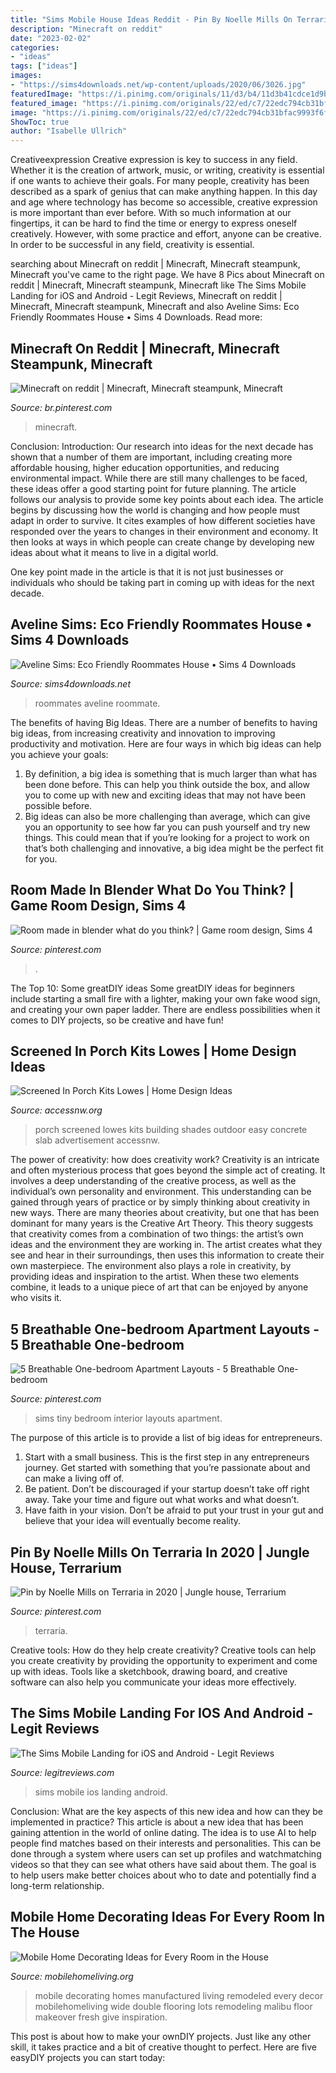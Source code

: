 ```yaml
---
title: "Sims Mobile House Ideas Reddit - Pin By Noelle Mills On Terraria In 2020"
description: "Minecraft on reddit"
date: "2023-02-02"
categories:
- "ideas"
tags: ["ideas"]
images:
- "https://sims4downloads.net/wp-content/uploads/2020/06/3026.jpg"
featuredImage: "https://i.pinimg.com/originals/11/d3/b4/11d3b41cdce1d9b1a2380fc5ce278b98.jpg"
featured_image: "https://i.pinimg.com/originals/22/ed/c7/22edc794cb31bfac9993f6fa7e51b122.png"
image: "https://i.pinimg.com/originals/22/ed/c7/22edc794cb31bfac9993f6fa7e51b122.png"
ShowToc: true
author: "Isabelle Ullrich"
---
```



Creativeexpression
Creative expression is key to success in any field. Whether it is the creation of artwork, music, or writing, creativity is essential if one wants to achieve their goals. For many people, creativity has been described as a spark of genius that can make anything happen. In this day and age where technology has become so accessible, creative expression is more important than ever before. With so much information at our fingertips, it can be hard to find the time or energy to express oneself creatively. However, with some practice and effort, anyone can be creative. In order to be successful in any field, creativity is essential.

	

		
searching about Minecraft on reddit | Minecraft, Minecraft steampunk, Minecraft you've came to the right page. We have 8 Pics about Minecraft on reddit | Minecraft, Minecraft steampunk, Minecraft like The Sims Mobile Landing for iOS and Android - Legit Reviews, Minecraft on reddit | Minecraft, Minecraft steampunk, Minecraft and also Aveline Sims: Eco Friendly Roommates House • Sims 4 Downloads. Read more:
		
    
## Minecraft On Reddit | Minecraft, Minecraft Steampunk, Minecraft

<img loading=lazy src="https://i.pinimg.com/originals/22/ed/c7/22edc794cb31bfac9993f6fa7e51b122.png" onerror="this.onerror=null;this.src='https://tse2.mm.bing.net/th?id=OIP.OfdDeCWoZ9idLXTCPyYhYwHaJ3&amp;pid=15.1';" alt="Minecraft on reddit | Minecraft, Minecraft steampunk, Minecraft">

_Source: br.pinterest.com_

>minecraft. 

	

Conclusion:
Introduction: Our research into ideas for the next decade has shown that a number of them are important, including creating more affordable housing, higher education opportunities, and reducing environmental impact. While there are still many challenges to be faced, these ideas offer a good starting point for future planning. The article follows our analysis to provide some key points about each idea.
The article begins by discussing how the world is changing and how people must adapt in order to survive. It cites examples of how different societies have responded over the years to changes in their environment and economy. It then looks at ways in which people can create change by developing new ideas about what it means to live in a digital world.

One key point made in the article is that it is not just businesses or individuals who should be taking part in coming up with ideas for the next decade.

    
## Aveline Sims: Eco Friendly Roommates House • Sims 4 Downloads

<img loading=lazy src="https://sims4downloads.net/wp-content/uploads/2020/06/3026.jpg" onerror="this.onerror=null;this.src='https://tse2.mm.bing.net/th?id=OIP.34gaI1IhMJTBo7iFENrsswHaEK&amp;pid=15.1';" alt="Aveline Sims: Eco Friendly Roommates House • Sims 4 Downloads">

_Source: sims4downloads.net_

>roommates aveline roommate. 

	

The benefits of having Big Ideas.
There are a number of benefits to having big ideas, from increasing creativity and innovation to improving productivity and motivation. Here are four ways in which big ideas can help you achieve your goals: 
1. By definition, a big idea is something that is much larger than what has been done before. This can help you think outside the box, and allow you to come up with new and exciting ideas that may not have been possible before. 
2. Big ideas can also be more challenging than average, which can give you an opportunity to see how far you can push yourself and try new things. This could mean that if you’re looking for a project to work on that’s both challenging and innovative, a big idea might be the perfect fit for you. 

    
## Room Made In Blender What Do You Think? | Game Room Design, Sims 4

<img loading=lazy src="https://i.pinimg.com/originals/11/d3/b4/11d3b41cdce1d9b1a2380fc5ce278b98.jpg" onerror="this.onerror=null;this.src='https://tse4.mm.bing.net/th?id=OIP.9hHhNx8llt8S2giCbrjB-gHaEK&amp;pid=15.1';" alt="Room made in blender what do you think? | Game room design, Sims 4">

_Source: pinterest.com_

>. 

	

The Top 10: Some greatDIY ideas
Some greatDIY ideas for beginners include starting a small fire with a lighter, making your own fake wood sign, and creating your own paper ladder. There are endless possibilities when it comes to DIY projects, so be creative and have fun!

    
## Screened In Porch Kits Lowes | Home Design Ideas

<img loading=lazy src="http://www.accessnw.org/wp-content/uploads/2016/02/screened-in-porch-kits-lowes.jpg" onerror="this.onerror=null;this.src='https://tse1.mm.bing.net/th?id=OIP.lc1Hr84CBPtcyGoIUh35ngHaFt&amp;pid=15.1';" alt="Screened In Porch Kits Lowes | Home Design Ideas">

_Source: accessnw.org_

>porch screened lowes kits building shades outdoor easy concrete slab advertisement accessnw. 

	

The power of creativity: how does creativity work?
Creativity is an intricate and often mysterious process that goes beyond the simple act of creating. It involves a deep understanding of the creative process, as well as the individual’s own personality and environment. This understanding can be gained through years of practice or by simply thinking about creativity in new ways.
There are many theories about creativity, but one that has been dominant for many years is the Creative Art Theory. This theory suggests that creativity comes from a combination of two things: the artist’s own ideas and the environment they are working in. The artist creates what they see and hear in their surroundings, then uses this information to create their own masterpiece. The environment also plays a role in creativity, by providing ideas and inspiration to the artist. When these two elements combine, it leads to a unique piece of art that can be enjoyed by anyone who visits it.

    
## 5 Breathable One-bedroom Apartment Layouts - 5 Breathable One-bedroom

<img loading=lazy src="https://i.pinimg.com/736x/b5/6e/82/b56e8238a3a0d9a737524284a4f90a4a.jpg" onerror="this.onerror=null;this.src='https://tse3.mm.bing.net/th?id=OIP.hjABDfLO4m-DOXqgY-z28wHaHa&amp;pid=15.1';" alt="5 Breathable One-bedroom Apartment Layouts - 5 Breathable One-bedroom">

_Source: pinterest.com_

>sims tiny bedroom interior layouts apartment. 

	

The purpose of this article is to provide a list of big ideas for entrepreneurs.
1. Start with a small business. This is the first step in any entrepreneurs journey. Get started with something that you’re passionate about and can make a living off of.
2. Be patient. Don’t be discouraged if your startup doesn’t take off right away. Take your time and figure out what works and what doesn’t.
3. Have faith in your vision. Don’t be afraid to put your trust in your gut and believe that your idea will eventually become reality.

    
## Pin By Noelle Mills On Terraria In 2020 | Jungle House, Terrarium

<img loading=lazy src="https://i.pinimg.com/736x/e8/ce/43/e8ce43f8cfe51437aab60269e26523c1.jpg" onerror="this.onerror=null;this.src='https://tse1.mm.bing.net/th?id=OIP.32Of0Us7RXqTRhnHB0SDVwHaE_&amp;pid=15.1';" alt="Pin by Noelle Mills on Terraria in 2020 | Jungle house, Terrarium">

_Source: pinterest.com_

>terraria. 

	

Creative tools: How do they help create creativity?
Creative tools can help you create creativity by providing the opportunity to experiment and come up with ideas. Tools like a sketchbook, drawing board, and creative software can also help you communicate your ideas more effectively.

    
## The Sims Mobile Landing For IOS And Android - Legit Reviews

<img loading=lazy src="http://www.legitreviews.com/wp-content/uploads/2017/05/the-sims-mobile-landing-for-ios.jpg" onerror="this.onerror=null;this.src='https://tse3.mm.bing.net/th?id=OIP.GIdB0qQrCTxQBQe0_iLJgAHaEK&amp;pid=15.1';" alt="The Sims Mobile Landing for iOS and Android - Legit Reviews">

_Source: legitreviews.com_

>sims mobile ios landing android. 

	

Conclusion: What are the key aspects of this new idea and how can they be implemented in practice?
This article is about a new idea that has been gaining attention in the world of online dating. The idea is to use AI to help people find matches based on their interests and personalities. This can be done through a system where users can set up profiles and watchmatching videos so that they can see what others have said about them. The goal is to help users make better choices about who to date and potentially find a long-term relationship.

    
## Mobile Home Decorating Ideas For Every Room In The House

<img loading=lazy src="https://mobilehomeliving.org/wp-content/uploads/remodeled-manufactured-home-ideas-930x523.jpg" onerror="this.onerror=null;this.src='https://tse1.mm.bing.net/th?id=OIP.dGrWQq7JQoXdXweBK_nlCQHaEK&amp;pid=15.1';" alt="Mobile Home Decorating Ideas for Every Room in the House">

_Source: mobilehomeliving.org_

>mobile decorating homes manufactured living remodeled every decor mobilehomeliving wide double flooring lots remodeling malibu floor makeover fresh give inspiration. 

	

This post is about how to make your ownDIY projects. Just like any other skill, it takes practice and a bit of creative thought to perfect. Here are five easyDIY projects you can start today: 

